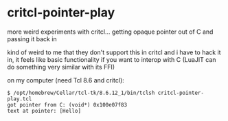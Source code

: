 # critcl-pointer-play

more weird experiments with critcl... getting opaque pointer out of C
and passing it back in

kind of weird to me that they don't support this in critcl and i have
to hack it in, it feels like basic functionality if you want to
interop with C (LuaJIT can do something very similar with its FFI)

on my computer (need Tcl 8.6 and critcl):
```
$ /opt/homebrew/Cellar/tcl-tk/8.6.12_1/bin/tclsh critcl-pointer-play.tcl
got pointer from C: (void*) 0x100e07f83
text at pointer: [Hello]
```
